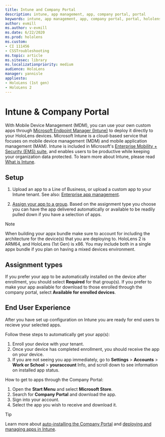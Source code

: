 ```yaml
---
title: Intune and Company Portal
description: intune, app management, app, company portal, portal
keywords: intune, app management, app, company portal, portal, hololens
author: evmill
ms.author: v-evmill
ms.date: 6/22/2020
ms.prod: hololens
ms.custom: 
- CI 111456
- CSSTroubleshooting
ms.topic: article
ms.sitesec: library
ms.localizationpriority: medium
audience: HoloLens
manager: yannisle
appliesto:
- HoloLens (1st gen)
- HoloLens 2
---
```


# Intune & Company Portal

With Mobile Device Management (MDM), you can use your own custom apps through [Microsoft Endpoint Manager (Intune)](https://docs.microsoft.com/intune/windows-holographic-for-business) to deploy it directly to your HoloLens devices. Microsoft Intune is a cloud-based service that focuses on mobile device management (MDM) and mobile application management (MAM). Intune is included in Microsoft's [Enterprise Mobility + Security (EMS) suite](https://www.microsoft.com/microsoft-365/enterprise-mobility-security), and enables users to be productive while keeping your organization data protected. To learn more about Intune, please read [What is Intune](https://docs.microsoft.com/mem/intune/fundamentals/what-is-intune).

## Setup

1. Upload an app to a Line of Business, or upload a custom app to your Intune tenant. See also: [Enterprise app management](https://docs.microsoft.com/windows/client-management/mdm/enterprise-app-management).

2. [Assign your app to a group](https://docs.microsoft.com/mem/intune/apps/apps-deploy). Based on the assignment type you choose you can have the app delivered automatically or available to be readily pulled down if you have a selection of apps. 

> [!NOTE] 
> When building your appx bundle make sure to account for including the architecture for the device(s) that you are deploying to. HoloLens 2 is ARM64, and HoloLens (1st Gen) is x86. You may include both in a single appx bundle if you plan on having a mixed devices environment.

## Assignment types

If you prefer your app to be automatically installed on the device after enrollment, you should select **Required** for that group(s).
If you prefer to make your app available for download to those enrolled through the company portal, select **Available for enrolled devices**.


## End User Experience

After you have set up configuration on Intune you are ready for end users to recieve your selected apps.

Follow these steps to automatically get your app(s):
1. Enroll your device with your tenant. 
2. Once your device has completed enrollment, you should receive the app on your device. 
3. If you are not seeing you app immediately, go to **Settings** > **Accounts** > **Work or School** > **youraccount** Info, and scroll down to see information on installed app status.

How to get to apps through the Company Portal:
1. Open the **Start Menu** and select **Microsoft Store**. 
2. Search for **Company Portal** and download the app.
3. Sign into your account.
4. Select the app you wish to receive and download it.

> [!Tip]
> Learn more about [auto-installing the Company Portal](https://docs.microsoft.com/mem/intune/apps/company-portal-app) and [deploying and managing apps in Intune](https://docs.microsoft.com/mem/intune/fundamentals/windows-holographic-for-business#deploy-and-manage-apps).
